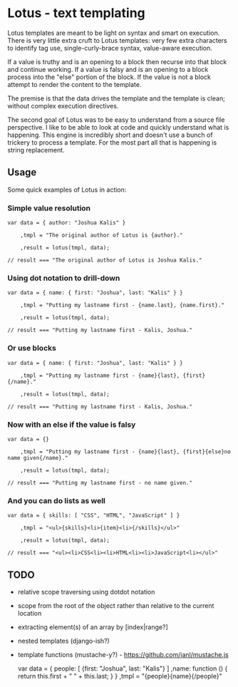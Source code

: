 # Lotus - text templating

Lotus templates are meant to be light on syntax and smart on execution. There is very little extra cruft to Lotus templates: very few extra characters to identify tag use, single-curly-brace syntax, value-aware execution.

If a value is truthy and is an opening to a block then recurse into that block and continue working. If a value is falsy and is an opening to a block process into the "else" portion of the block. If the value is not a block attempt to render the content to the template.

The premise is that the data drives the template and the template is clean; without complex execution directives.

The second goal of Lotus was to be easy to understand from a source file perspective. I like to be able to look at code and quickly understand what is happening. This engine is incredibly short and doesn't use a bunch of trickery to process a template. For the most part all that is happening is string replacement.

## Usage

Some quick examples of Lotus in action:

### Simple value resolution

    var data = { author: "Joshua Kalis" }

        ,tmpl = "The original author of Lotus is {author}."

        ,result = lotus(tmpl, data);
    
    // result === "The original author of Lotus is Joshua Kalis."

### Using dot notation to drill-down

    var data = { name: { first: "Joshua", last: "Kalis" } }

        ,tmpl = "Putting my lastname first - {name.last}, {name.first}."

        ,result = lotus(tmpl, data);
    
    // result === "Putting my lastname first - Kalis, Joshua."

### Or use blocks

    var data = { name: { first: "Joshua", last: "Kalis" } }

        ,tmpl = "Putting my lastname first - {name}{last}, {first}{/name}."

        ,result = lotus(tmpl, data);
    
    // result === "Putting my lastname first - Kalis, Joshua."

### Now with an else if the value is falsy

    var data = {}

        ,tmpl = "Putting my lastname first - {name}{last}, {first}{else}no name given{/name}."

        ,result = lotus(tmpl, data);
    
    // result === "Putting my lastname first - no name given."

### And you can do lists as well

    var data = { skills: [ "CSS", "HTML", "JavaScript" ] }
        
        ,tmpl = "<ul>{skills}<li>{item}<li>{/skills}</ul>"

        ,result = lotus(tmpl, data);

    // result === "<ul><li>CSS<li><li>HTML<li><li>JavaScript<li></ul>"


## TODO

 * relative scope traversing using dotdot notation
 * scope from the root of the object rather than relative to the current location
 * extracting element(s) of an array by [index|range?]
 * nested templates (django-ish?)
 * template functions (mustache-y?) - https://github.com/janl/mustache.js


    var data = {
           people: [
               {first: "Joshua", last: "Kalis"}
           ]
           ,name: function () {
               return this.first + " " + this.last;
           }
       }
       ,tmpl = "{people}{name}{/people}"
